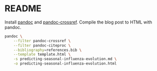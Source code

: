 # README

Install [pandoc](https://pandoc.org/) and [pandoc-crossref](http://lierdakil.github.io/pandoc-crossref/).
Compile the blog post to HTML with pandoc.

```bash
pandoc \
    --filter pandoc-crossref \
    --filter pandoc-citeproc \
    --bibliography=references.bib \
    --template template.html \
    -s predicting-seasonal-influenza-evolution.md \
    -o predicting-seasonal-influenza-evolution.html
```
